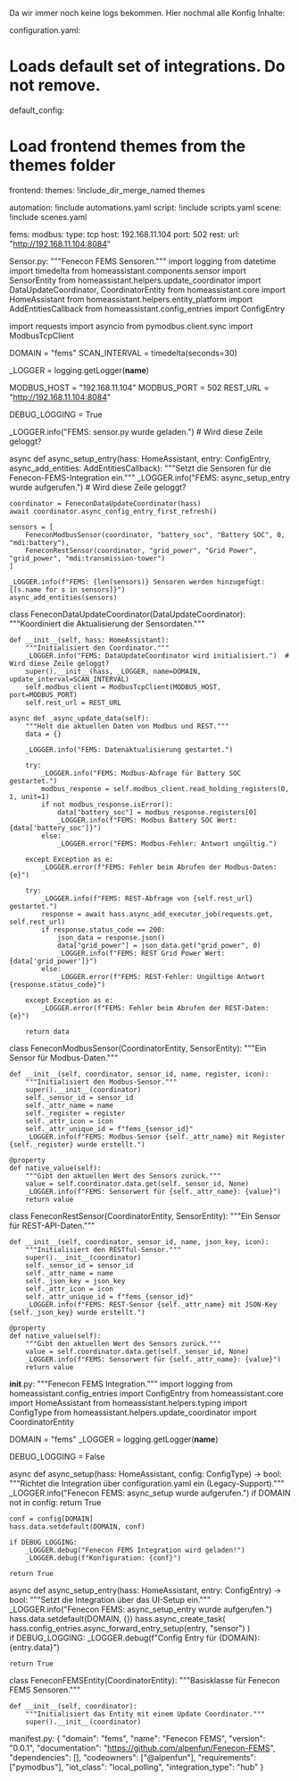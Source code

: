 Da wir immer noch keine logs bekommen. Hier nochmal alle Konfig Inhalte:

configuration.yaml:

# Loads default set of integrations. Do not remove.
default_config:

# Load frontend themes from the themes folder
frontend:
  themes: !include_dir_merge_named themes

automation: !include automations.yaml
script: !include scripts.yaml
scene: !include scenes.yaml

  
fems:
  modbus:
    type: tcp
    host: 192.168.11.104
    port: 502
  rest:
    url: "http://192.168.11.104:8084"


Sensor.py:
"""Fenecon FEMS Sensoren."""
import logging
from datetime import timedelta
from homeassistant.components.sensor import SensorEntity
from homeassistant.helpers.update_coordinator import DataUpdateCoordinator, CoordinatorEntity
from homeassistant.core import HomeAssistant
from homeassistant.helpers.entity_platform import AddEntitiesCallback
from homeassistant.config_entries import ConfigEntry

import requests
import asyncio
from pymodbus.client.sync import ModbusTcpClient

DOMAIN = "fems"
SCAN_INTERVAL = timedelta(seconds=30)

_LOGGER = logging.getLogger(__name__)

MODBUS_HOST = "192.168.11.104"
MODBUS_PORT = 502
REST_URL = "http://192.168.11.104:8084"

DEBUG_LOGGING = True

_LOGGER.info("FEMS: sensor.py wurde geladen.")  # Wird diese Zeile geloggt?

async def async_setup_entry(hass: HomeAssistant, entry: ConfigEntry, async_add_entities: AddEntitiesCallback):
    """Setzt die Sensoren für die Fenecon-FEMS-Integration ein."""
    _LOGGER.info("FEMS: async_setup_entry wurde aufgerufen.")  # Wird diese Zeile geloggt?

    coordinator = FeneconDataUpdateCoordinator(hass)
    await coordinator.async_config_entry_first_refresh()

    sensors = [
        FeneconModbusSensor(coordinator, "battery_soc", "Battery SOC", 0, "mdi:battery"),
        FeneconRestSensor(coordinator, "grid_power", "Grid Power", "grid_power", "mdi:transmission-tower")
    ]

    _LOGGER.info(f"FEMS: {len(sensors)} Sensoren werden hinzugefügt: {[s.name for s in sensors]}")
    async_add_entities(sensors)

class FeneconDataUpdateCoordinator(DataUpdateCoordinator):
    """Koordiniert die Aktualisierung der Sensordaten."""

    def __init__(self, hass: HomeAssistant):
        """Initialisiert den Coordinator."""
        _LOGGER.info("FEMS: DataUpdateCoordinator wird initialisiert.")  # Wird diese Zeile geloggt?
        super().__init__(hass, _LOGGER, name=DOMAIN, update_interval=SCAN_INTERVAL)
        self.modbus_client = ModbusTcpClient(MODBUS_HOST, port=MODBUS_PORT)
        self.rest_url = REST_URL

    async def _async_update_data(self):
        """Holt die aktuellen Daten von Modbus und REST."""
        data = {}

        _LOGGER.info("FEMS: Datenaktualisierung gestartet.")

        try:
            _LOGGER.info("FEMS: Modbus-Abfrage für Battery SOC gestartet.")
            modbus_response = self.modbus_client.read_holding_registers(0, 1, unit=1)
            if not modbus_response.isError():
                data["battery_soc"] = modbus_response.registers[0]
                _LOGGER.info(f"FEMS: Modbus Battery SOC Wert: {data['battery_soc']}")
            else:
                _LOGGER.error("FEMS: Modbus-Fehler: Antwort ungültig.")

        except Exception as e:
            _LOGGER.error(f"FEMS: Fehler beim Abrufen der Modbus-Daten: {e}")

        try:
            _LOGGER.info(f"FEMS: REST-Abfrage von {self.rest_url} gestartet.")
            response = await hass.async_add_executor_job(requests.get, self.rest_url)
            if response.status_code == 200:
                json_data = response.json()
                data["grid_power"] = json_data.get("grid_power", 0)
                _LOGGER.info(f"FEMS: REST Grid Power Wert: {data['grid_power']}")
            else:
                _LOGGER.error(f"FEMS: REST-Fehler: Ungültige Antwort {response.status_code}")

        except Exception as e:
            _LOGGER.error(f"FEMS: Fehler beim Abrufen der REST-Daten: {e}")

        return data

class FeneconModbusSensor(CoordinatorEntity, SensorEntity):
    """Ein Sensor für Modbus-Daten."""
    
    def __init__(self, coordinator, sensor_id, name, register, icon):
        """Initialisiert den Modbus-Sensor."""
        super().__init__(coordinator)
        self._sensor_id = sensor_id
        self._attr_name = name
        self._register = register
        self._attr_icon = icon
        self._attr_unique_id = f"fems_{sensor_id}"
        _LOGGER.info(f"FEMS: Modbus-Sensor {self._attr_name} mit Register {self._register} wurde erstellt.")

    @property
    def native_value(self):
        """Gibt den aktuellen Wert des Sensors zurück."""
        value = self.coordinator.data.get(self._sensor_id, None)
        _LOGGER.info(f"FEMS: Sensorwert für {self._attr_name}: {value}")
        return value

class FeneconRestSensor(CoordinatorEntity, SensorEntity):
    """Ein Sensor für REST-API-Daten."""
    
    def __init__(self, coordinator, sensor_id, name, json_key, icon):
        """Initialisiert den RESTful-Sensor."""
        super().__init__(coordinator)
        self._sensor_id = sensor_id
        self._attr_name = name
        self._json_key = json_key
        self._attr_icon = icon
        self._attr_unique_id = f"fems_{sensor_id}"
        _LOGGER.info(f"FEMS: REST-Sensor {self._attr_name} mit JSON-Key {self._json_key} wurde erstellt.")

    @property
    def native_value(self):
        """Gibt den aktuellen Wert des Sensors zurück."""
        value = self.coordinator.data.get(self._sensor_id, None)
        _LOGGER.info(f"FEMS: Sensorwert für {self._attr_name}: {value}")
        return value


__init__.py:
"""Fenecon FEMS Integration."""
import logging
from homeassistant.config_entries import ConfigEntry
from homeassistant.core import HomeAssistant
from homeassistant.helpers.typing import ConfigType
from homeassistant.helpers.update_coordinator import CoordinatorEntity

DOMAIN = "fems"
_LOGGER = logging.getLogger(__name__)

DEBUG_LOGGING = False

async def async_setup(hass: HomeAssistant, config: ConfigType) -> bool:
    """Richtet die Integration über configuration.yaml ein (Legacy-Support)."""
    _LOGGER.info("Fenecon FEMS: async_setup wurde aufgerufen.")
    if DOMAIN not in config:
        return True

    conf = config[DOMAIN]
    hass.data.setdefault(DOMAIN, conf)

    if DEBUG_LOGGING:
        _LOGGER.debug("Fenecon FEMS Integration wird geladen!")
        _LOGGER.debug(f"Konfiguration: {conf}")

    return True

async def async_setup_entry(hass: HomeAssistant, entry: ConfigEntry) -> bool:
    """Setzt die Integration über das UI-Setup ein."""
    _LOGGER.info("Fenecon FEMS: async_setup_entry wurde aufgerufen.")
    hass.data.setdefault(DOMAIN, {})
    hass.async_create_task(
        hass.config_entries.async_forward_entry_setup(entry, "sensor")
    )    
    if DEBUG_LOGGING:
        _LOGGER.debug(f"Config Entry für {DOMAIN}: {entry.data}")

    return True

class FeneconFEMSEntity(CoordinatorEntity):
    """Basisklasse für Fenecon FEMS Sensoren."""
    
    def __init__(self, coordinator):
        """Initialisiert das Entity mit einem Update Coordinator."""
        super().__init__(coordinator)


manifest.py:
{
    "domain": "fems",
    "name": "Fenecon FEMS",
    "version": "0.0.1",
    "documentation": "https://github.com/alpenfun/Fenecon-FEMS",
    "dependencies": [],
    "codeowners": ["@alpenfun"],
    "requirements": ["pymodbus"],
    "iot_class": "local_polling",
    "integration_type": "hub"
}
